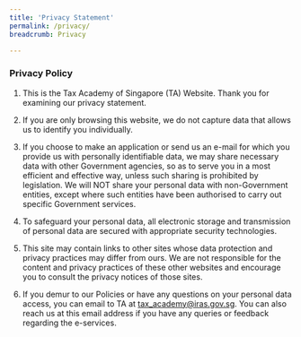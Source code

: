 ```yaml
---
title: 'Privacy Statement'
permalink: /privacy/
breadcrumb: Privacy

---
```



### **Privacy Policy**

1. This is the Tax Academy of Singapore (TA) Website. Thank you for examining our privacy statement.

2. If you are only browsing this website, we do not capture data that allows us to identify you individually.

3. If you choose to make an application or send us an e-mail for which you provide us with personally identifiable data, we may share necessary data with other Government agencies, so as to serve you in a most efficient and effective way, unless such sharing is prohibited by legislation. We will NOT share your personal data with non-Government entities, except where such entities have been authorised to carry out specific Government services.

4. To safeguard your personal data, all electronic storage and transmission of personal data are secured with appropriate security technologies.

5. This site may contain links to other sites whose data protection and privacy practices may differ from ours. We are not responsible for the content and privacy practices of these other websites and encourage you to consult the privacy notices of those sites.

6. If you demur to our Policies or have any questions on your personal data access, you can email to TA at tax_academy@iras.gov.sg. You can also reach us at this email address if you have any queries or feedback regarding the e-services.
